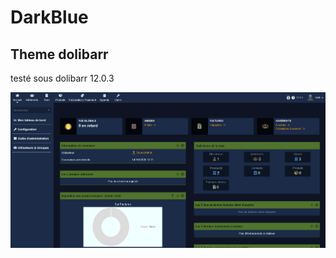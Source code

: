 # DarkBlue

## Theme dolibarr
testé sous dolibarr 12.0.3


![Capture écran du teme](https://github.com/ericc70/DarkBlue/blob/master/thumb.png)
